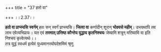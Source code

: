+++
title = "37 हतो वा"

+++
।।2.37।।  
  
**हतो वा प्राप्स्यसि स्वर्गम्** हतः सन् स्वर्गं प्राप्स्यसि। **जित्वा
वा** कर्णादीन् शूरान् **भोक्ष्यसे महीम्**। उभयथापि तव लाभ
एवेत्यभिप्रायः। यत एवं **तस्मात् उत्तिष्ठ कौन्तेय युद्धाय कृतनिश्चयः**
जेष्यामि शत्रून् मरिष्यामि वा इति निश्चयं कृत्वेत्यर्थः।।  
तत्र युद्धं स्वधर्म इत्येवं युध्यमानस्योपदेशमिमं श्रृणु  
  

